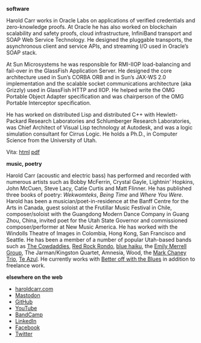 **software**

Harold Carr works in Oracle Labs on applications of verified
credentials and zero-knowledge proofs. At Oracle he has also worked on
blockchain scalability and safety proofs, cloud infrastructure,
InfiniBand transport and SOAP Web Service Technology. He designed the
pluggable transports, the asynchronous client and service APIs, and
streaming I/O used in Oracle’s SOAP stack.

At Sun Microsystems he was responsible for RMI-IIOP load-balancing and fail-over
in the GlassFish Application Server. He designed the core architecture used in
Sun’s CORBA ORB and in Sun’s JAX-WS 2.0 implementation and the scalable socket
communications architecture (aka Grizzly) used in GlassFish HTTP and IIOP. He
helped write the OMG Portable Object Adapter specification and was chairperson
of the OMG Portable Interceptor specification.

He has worked on distributed Lisp and distributed C++ with Hewlett-Packard Research
Laboratories and Schlumberger Research Laboratories, was Chief Architect of
Visual Lisp technology at Autodesk, and was a logic simulation consultant for
Cirrus Logic. He holds a Ph.D., in Computer Science from the University of Utah.

Vita:  [html](http://haroldcarr.com/computerScience/vita-cs.html)  [pdf](http://haroldcarr.com/computerScience/vita-cs.pdf)

**music, poetry**

Harold Carr (acoustic and electric bass) has performed and recorded
with numerous artists such as Bobby McFerrin, Crystal Gayle, Lightnin'
Hopkins, John McCuen, Steve Lacy, Catie Curtis and Matt Flinner.  He
has published three books of poetry: <em>Wekwomteks</em>, <em>Being
Time</em> and <em>Where You Were</em>. Harold has been a
musician/poet-in-residence at the Banff Centre for the Arts in Canada,
guest soloist at the Frutillar Music Festival in Chile,
composer/soloist with the Guangdong Modern Dance Company in Guang
Zhou, China, invited poet for the Utah State Governor and commissioned
composer/performer at New Music America. He has worked with the
Windolls Theatre of Images in Colombia, Hong Kong, San Francisco and
Seattle. He has been a member of a number of popular Utah-based bands
such as
[The Cowdaddies](https://haroldcarr.bandcamp.com/album/the-cowdaddies),
[Red Rock Rondo](http://redrockrondo.com/),
[blue haiku](http://www.bluehaiku.com),
the [Emily Merrell Group](https://haroldcarr.bandcamp.com/album/emily-merrell-group-live-at-the-2013-utah-arts-festival),
The Jarman/Kingston Quartet,
Amnesia,
Wood,
the [Mark Chaney Trio](https://haroldcarr.bandcamp.com/album/high-standards),
[Te Azul](https://haroldcarr.bandcamp.com/album/strata).
He currently works with
[Better off with the Blues](https://bowtb.com/)
in addition to freelance work.

**elsewhere on the web**

-   [haroldcarr.com](http://haroldcarr.com)
-   [Mastodon](https://functional.cafe/web/@haroldcarr)
-   [GitHub](https://github.com/haroldcarr)
-   [YouTube](https://www.youtube.com/user/haroldcarrtube/playlists?sort=lad&flow=grid&view=1)
-   [BandCamp](https://haroldcarr.bandcamp.com/)
-   [LinkedIn](http://www.linkedin.com/in/haroldcarr)
-   [Facebook](https://www.facebook.com/harold.carr)
-   [Twitter](http://twitter.com/haroldcarr)


